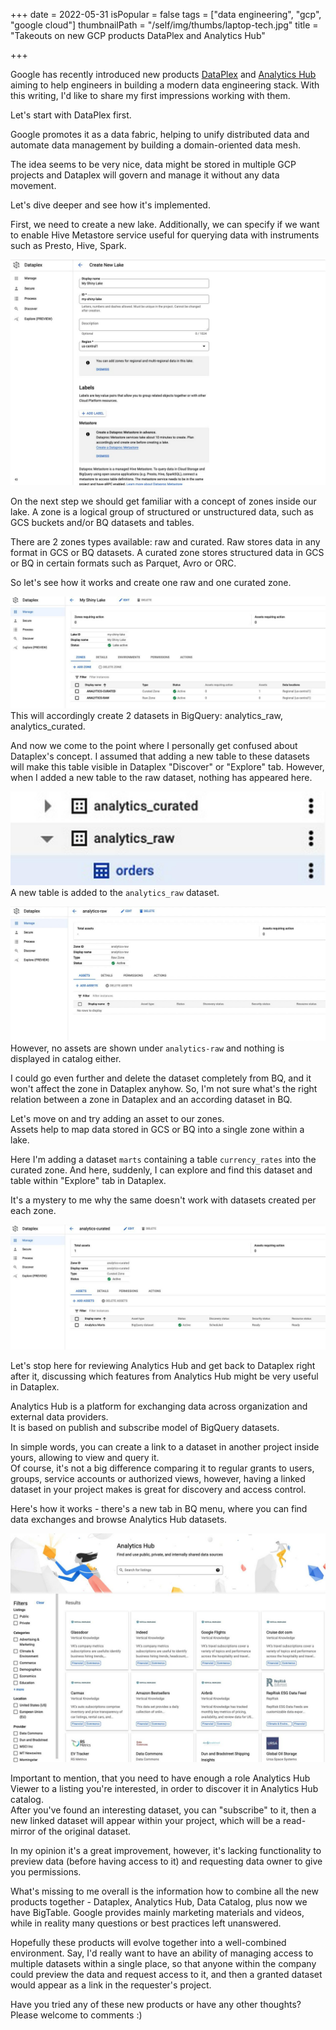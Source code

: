 +++
date = 2022-05-31
isPopular = false
tags = ["data engineering", "gcp", "google cloud"]
thumbnailPath = "/self/img/thumbs/laptop-tech.jpg"
title = "Takeouts on new GCP products DataPlex and Analytics Hub"

+++

Google has recently introduced new products [DataPlex](https://cloud.google.com/blog/products/data-analytics/build-a-data-mesh-on-google-cloud-with-dataplex-now-generally-available) 
and [Analytics Hub](https://cloud.google.com/blog/products/data-analytics/analytics-hub-data-exchange-now-in-public-preview) aiming to help engineers in building a modern data engineering stack.
With this writing, I'd like to share my first impressions working with them.

Let's start with DataPlex first.

Google promotes it as a data fabric, helping to unify distributed data and automate data management by building a domain-oriented data mesh.

The idea seems to be very nice, data might be stored in multiple GCP projects and Dataplex will govern and manage it without any data movement.

Let's dive deeper and see how it's implemented.

First, we need to create a new lake. Additionally, we can specify if we want to enable Hive Metastore service useful for querying data with instruments such as Presto, Hive, Spark.

![](/self/img/2022-05-31-new-gcp-products/create_new_lake.jpg)

On the next step we should get familiar with a concept of zones inside our lake.
A zone is a logical group of structured or unstructured data, such as GCS buckets and/or BQ datasets and tables.

There are 2 zones types available: raw and curated. Raw stores data in any format in GCS or BQ datasets. A curated zone stores structured data in GCS or BQ in certain formats such as Parquet, Avro or ORC.

So let's see how it works and create one raw and one curated zone.

![](/self/img/2022-05-31-new-gcp-products/create_zones.jpg)
This will accordingly create 2 datasets in BigQuery: analytics_raw, analytics_curated.

And now we come to the point where I personally get confused about Dataplex's concept.
I assumed that adding a new table to these datasets will make this table visible in Dataplex "Discover" or "Explore" tab.
However, when I added a new table to the raw dataset, nothing has appeared here.

![](/self/img/2022-05-31-new-gcp-products/example_table_analytics_raw.jpg)
A new table is added to the `analytics_raw` dataset.

![](/self/img/2022-05-31-new-gcp-products/analytics_raw_assets.jpg)
However, no assets are shown under `analytics-raw` and nothing is displayed in catalog either.

I could go even further and delete the dataset completely from BQ, and it won't affect the zone in Dataplex anyhow. So, I'm not sure what's the right relation between a zone in Dataplex and an according dataset in BQ.

Let's move on and try adding an asset to our zones.  
Assets help to map data stored in GCS or BQ into a single zone within a lake.

Here I'm adding a dataset `marts` containing a table `currency_rates` into the curated zone.
And here, suddenly, I can explore and find this dataset and table within "Explore" tab in Dataplex.

It's a mystery to me why the same doesn't work with datasets created per each zone.

![](/self/img/2022-05-31-new-gcp-products/curated_zone_asset.jpg)

Let's stop here for reviewing Analytics Hub and get back to Dataplex right after it, discussing which features from Analytics Hub might be very useful in Dataplex.

Analytics Hub is a platform for exchanging data across organization and external data providers.  
It is based on publish and subscribe model of BigQuery datasets.

In simple words, you can create a link to a dataset in another project inside yours, allowing to view and query it.  
Of course, it's not a big difference comparing it to regular grants to users, groups, service accounts or authorized views, however, having a linked dataset in your project makes is great for discovery and access control.

Here's how it works - there's a new tab in BQ menu, where you can find data exchanges and browse Analytics Hub datasets.

![](/self/img/2022-05-31-new-gcp-products/analytics_hub.jpg)

Important to mention, that you need to have enough a role Analytics Hub Viewer to a listing you're interested, in order to discover it in Analytics Hub catalog.  
After you've found an interesting dataset, you can "subscribe" to it, then a new linked dataset will appear within your project, which will be a read-mirror of the original dataset.

In my opinion it's a great improvement, however, it's lacking functionality to preview data (before having access to it) and requesting data owner to give you permissions.

What's missing to me overall is the information how to combine all the new products together - Dataplex, Analytics Hub, Data Catalog, plus now we have BigTable.
Google provides mainly marketing materials and videos, while in reality many questions or best practices left unanswered.

Hopefully these products will evolve together into a well-combined environment. Say, I'd really want to have an ability of managing access to multiple datasets within a single place, so that anyone within the company could preview the data and request access to it, and then a granted dataset would appear as a link in the requester's project.

Have you tried any of these new products or have any other thoughts? Please welcome to comments :) 
